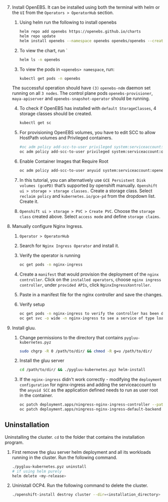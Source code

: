 7. Install OpenEBS.  It can be installed using both the terminal with helm or the `UI` from the `Operators > OperatorHub` section. 

   1. Using helm  run the following to install openebs

      ```bash
      helm repo add openebs https://openebs.github.io/charts
      helm repo update
      helm install openebs --namespace openebs openebs/openebs --create-namespace
      ```

   2. To view the chart, run `

      ```bash
      helm ls -n openebs
      ```

   3. To view the pods in `<openebs> namespace`, run:

      ```bash
      kubectl get pods -n openebs
      ```

    The successful operation should have `(3)` `openebs-ndm` daemon set running on all `3 nodes`. The control plane pods `openebs-provisioner`, `maya-apiserver` and `openebs-snapshot-operator` should be running. 

   4. To check if OpenEBS has installed with `default StorageClasses`, 4 storage classes should be created.

      ```bash
      kubectl get sc
      ```

   5. For provisioning OpenEBS volumes, you have to edit SCC to allow HostPath volumes and Privileged containers.

      ```bash
      #oc adm policy add-scc-to-user privileged system:serviceaccount:<project>:<serviceaccountname>
      oc adm policy add-scc-to-user privileged system:serviceaccount:openebs:useroot 
      ```

   6. Enable Container Images that Require Root

      ```bash
      oc adm policy add-scc-to-user anyuid system:serviceaccount:openebs:useroot
      ```

   7. In this tutorial, you can alternatively use `GCE Persistent Disk volumes (gcePD)` that’s supported by openshift manually. `Openshift ui > storage > storage classes.` Create a storage class. Select `reclaim policy` and `kubernetes.io/gce-pd` from the dropdown list. Create it.

   8. `Openshift ui > storage > PVC > Create PVC`. Choose the `storage class` created above. Select `access mode` and define `storage claims`.

8. Manually configure Nginx Ingress.

   1. `Operator > OperatorHub`
   
   2. Search for `Nginx Ingress Operator` and install it.

   3. Verify the operator is running

      ```bash
      oc get pods -n nginx-ingress
      ```

   4. Create a `manifest` that would provision the deployment of the `nginx controller`. Click on the `installed operators`, choose `nginx ingress controller`, under `provided APIs`, click `NginxIngressXontroller`. 

   5. Paste in a manifest file for the nginx controller and save the changes.

   6. Verify setup
   
       ```bash
       oc get pods -n nginx-ingress to verify the controller has been deployed
       oc get svc -o wide -n nginx-ingress to see a service of type loadbalancer
       ```

9. Install gluu. 

   1. Change permissions to the directory that contains `pygluu-kubernetes.pyz`

      ```bash
      sudo chgrp -R 0 /path/to/dir/ && chmod -R g=u /path/to/dir/
      ```

   2. Install the gluu server

      ```bash
      cd /path/to/dir/ && ./pygluu-kubernetes.pyz helm-install
      ```

   3. If the `nginx-ingress` didn't work correctly - modifying the `deployment configuration` for nginx-ingress and adding the serviceaccount to the `anyuid SCC` as the application defined needs to run as user root in the container.

      ```bash
      oc patch deployment.apps/ningress-nginx-ingress-controller --patch '{"spec":{"template":{"spec":{"serviceAccountName": "useroot"}}}}'
      oc patch deployment.apps/ningress-nginx-ingress-default-backend --patch '{"spec":{"template":{"spec":{"serviceAccountName": "useroot"}}}}'
      ```

## Uninstallation

  Uninstalling the cluster. `cd` to the folder that contains the installation program.

1. First remove the gluu server helm deployment and all its workloads running in the cluster. Run the following command. 

   ```bash
   ./pygluu-kubernetes.pyz uninstall
   # if using helm purely
   helm delete <my-release>
   ```

2. Uninistall OCP4. Run the following command to delete the cluster.

   ```bash
   ./openshift-install destroy cluster --dir=<installation_directory> --log-level=info
   ```        